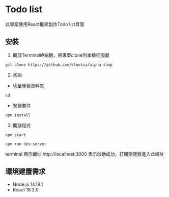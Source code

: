 Todo list
====
此專案使用React框架製作Todo list頁面


安裝
--
1. 開啟Terminal終端機，將專案clone到本機伺服器<br>
```
git clone https://github.com/bluelsa/alpha-shop
```
2. 初始<br>
* 切至專案資料夾
```
cd 
```
* 安裝套件<br>
```
npm install
```
3. 開啟程式<br>
```
npm start 
```
```
npm run dev-server
```

terminal 顯示網址 http://localhost:3000 表示啟動成功，打開瀏覽器進入此網址

環境建置需求
--
* Node.js 14.18.1
* React 18.2.0
